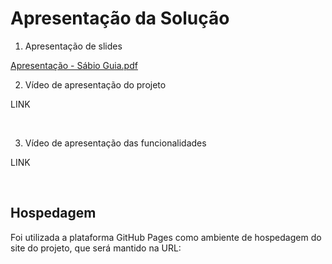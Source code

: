 # Apresentação da Solução


1. Apresentação de slides

[Apresentação - Sábio Guia.pdf](https://github.com/ICEI-PUC-Minas-PMV-ADS/pmv-ads-2024-e1-proj-web-t2-ads-e1-grupo3-sabio-guia/files/14877330/Sabio.Guia.-.Apresentacao.pdf)

2. Vídeo de apresentação do projeto

LINK

<br>

3. Vídeo de apresentação das funcionalidades

LINK

<br>


## Hospedagem

Foi utilizada a plataforma GitHub Pages como ambiente de hospedagem do site do projeto, que será mantido na URL: 
